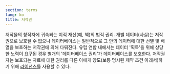 ```yaml
---
section: terms
lang: ko
title: 저작권
---
```


저작물의 창작자에 귀속되는 지적 재산(예, 책)의 법적 권리. 개별 데이터(사실)는 저작권으로 보호될 수 없으나 데이터베이스는 일반적으로 그 안의 데이터에 대한 선별 및 배열을 보호하는 저작권에 의해 다뤄진다. 유럽 연합 내에서는 데이터 '획득'을 위해 상당한 노력이 요구된 경우 별개의 '데이터베이스 권리'가 데이터베이스를 보호한다. 저작권자는 보호되는 자료에 대한 권리를 다른 이에게 양도(보통 명시된 제약 조건 아래서)하기 위해 [라이선스](../licence/)를 사용할 수 있다.
